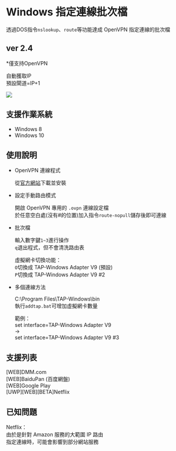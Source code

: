 # Windows 指定連線批次檔
透過DOS指令`nslookup`、`route`等功能達成 OpenVPN 指定連線的批次檔

## ver 2.4
*僅支持OpenVPN

自動獲取IP  
預設閘道=IP+1

![](https://imgur.com/8SMQEKA.png)

## 支援作業系統
* Windows 8
* Windows 10

## 使用說明
* OpenVPN 連線程式

  從[官方網站](https://openvpn.net/community-downloads/)下載並安裝

* 設定手動路由模式

  開啟 OpenVPN 專用的 `.ovpn` 連線設定檔  
  於任意空白處(沒有#的位置)加入指令`route-nopull`儲存後即可連線

* 批次檔

  輸入數字鍵`1~3`進行操作  
  `q`退出程式，但不會清洗路由表

  虛擬網卡切換功能：  
  `O`切換成 TAP-Windows Adapter V9 (預設)  
  `P`切換成 TAP-Windows Adapter V9 #2

* 多個連線方法

  C:\Program Files\TAP-Windows\bin  
  執行`addtap.bat`可增加虛擬網卡數量

  範例：  
  set interface=TAP-Windows Adapter V9  
  →  
  set interface=TAP-Windows Adapter V9 #3  

## 支援列表
[WEB]DMM.com  
[WEB]BaiduPan (百度網盤)  
[WEB]Google Play  
[UWP][WEB][BETA]Netflix  
  

## 已知問題
Netflix：  
由於是針對 Amazon 服務的大範圍 IP 路由  
指定連線時，可能會影響到部分網站服務

